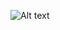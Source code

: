 
![Alt text](http://full/path/to/img.jpg "https://raw.githubusercontent.com/CodeMan8/CoronaCases/master/Simulator%20Screen%20Shot%20-%20iPhone%208%20-%202020-05-09%20at%2015.24.47.png")
